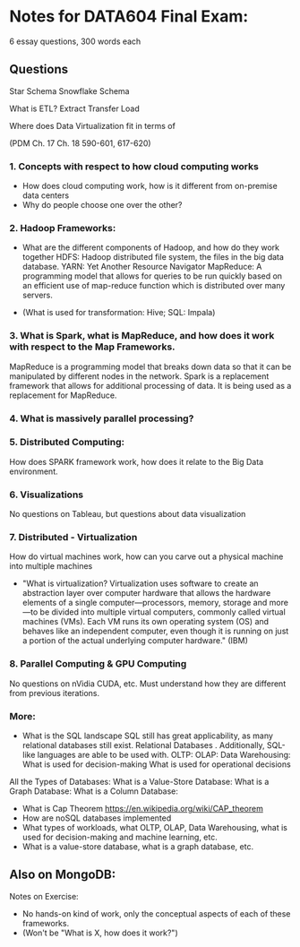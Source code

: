 # Notes for DATA604 Final Exam:
6 essay questions, 300 words each

## Questions
Star Schema
Snowflake Schema

What is ETL?
Extract
Transfer
Load 

Where does Data Virtualization fit in terms of 

(PDM Ch. 17 Ch. 18 590-601, 617-620) 
### 1. Concepts with respect to how cloud computing works
- How does cloud computing work, how is it different from on-premise data centers  
- Why do people choose one over the other?

### 2. Hadoop Frameworks:
- What are the different components of Hadoop, and how do they work together
HDFS: Hadoop distributed file system, the files in the big data database. 
YARN: Yet Another Resource Navigator 
MapReduce: A programming model that allows for queries to be run quickly based on an efficient use of map-reduce function
which is distributed over many servers. 

- (What is used for transformation: Hive; SQL: Impala)

### 3. What is Spark, what is MapReduce, and how does it work with respect to the Map Frameworks.
MapReduce is a programming model that breaks down data so that it can be manipulated by different nodes in the network.
Spark is a replacement framework that allows for additional processing of data. It is being used as a replacement for MapReduce. 

### 4. What is massively parallel processing? 

### 5. Distributed Computing:
How does SPARK framework work, how does it relate to the Big Data environment. 

### 6. Visualizations
No questions on Tableau, but questions about data visualization

### 7. Distributed - Virtualization
How do virtual machines work, how can you carve out a physical machine into multiple machines

- "What is virtualization?
Virtualization uses software to create an abstraction layer over computer hardware that allows the hardware elements of a single computer—processors, memory, storage and more—to be divided into multiple virtual computers, commonly called virtual machines (VMs). Each VM runs its own operating system (OS) and behaves like an independent computer, even though it is running on just a portion of the actual underlying computer hardware." (IBM)

### 8. Parallel Computing & GPU Computing
No questions on nVidia CUDA, etc. Must understand how they are different from previous iterations.

### More:
- What is the SQL landscape
SQL still has great applicability, as many relational databases still exist. Relational Databases . Additionally, SQL-like languages are able to be used with. 
OLTP: 
OLAP: 
Data Warehousing: 
What is used for decision-making
What is used for operational decisions

All the Types of Databases:
What is a Value-Store Database:
What is a Graph Database:
What is a Column Database: 

- What is Cap Theorem https://en.wikipedia.org/wiki/CAP_theorem
- How are noSQL databases implemented
- What types of workloads, what OLTP, OLAP, Data Warehousing, what is used for decision-making and machine learning, etc.
- What is a value-store database, what is a graph database, etc.

## Also on MongoDB:
Notes on Exercise:
- No hands-on kind of work, only the conceptual aspects of each of these frameworks. 
- (Won't be "What is X, how does it work?")
